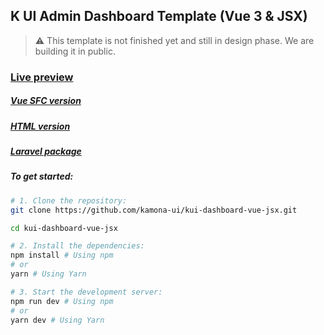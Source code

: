 ## K UI Admin Dashboard Template (Vue 3 & JSX)

> ⚠️ This template is not finished yet and still in design phase. We are building it in public.

### [Live preview](https://kamona-ui.github.io/kui-dashboard-vue-jsx/)

##### [Vue SFC version](https://github.com/kamona-ui/kui-dashboard-vue/)

##### [HTML version](https://github.com/kamona-ui/kui-dashboard-html/)

##### [Laravel package](https://github.com/Kamona-WD/kui-laravel-breeze/)

##### To get started:

```bash
# 1. Clone the repository:
git clone https://github.com/kamona-ui/kui-dashboard-vue-jsx.git

cd kui-dashboard-vue-jsx

# 2. Install the dependencies:
npm install # Using npm
# or
yarn # Using Yarn

# 3. Start the development server:
npm run dev # Using npm
# or
yarn dev # Using Yarn
```
